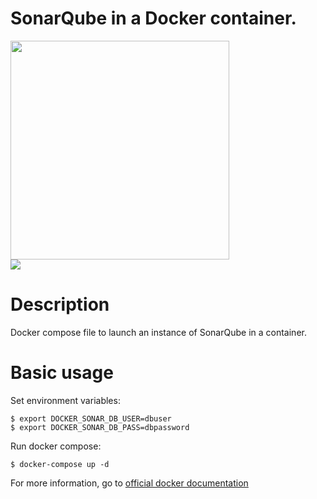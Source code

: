 # SonarQube in a Docker container.

<img src="https://docs.sonarqube.org/download/attachments/2752841/SONARQUBE44" width="350px" />
<br/>
<img src="https://raw.githubusercontent.com/docker-library/docs/b449be7df57e9ed9086bb5821bfb5d6cdc5d67a4/docker-dev/logo.png" max-width="350px"/>

# Description
Docker compose file to launch an instance of SonarQube in a container.

# Basic usage
Set environment variables:
```
$ export DOCKER_SONAR_DB_USER=dbuser
$ export DOCKER_SONAR_DB_PASS=dbpassword
```

Run docker compose:
```
$ docker-compose up -d
```

For more information, go to [official docker documentation](https://docs.docker.com/samples/library/sonarqube/)
